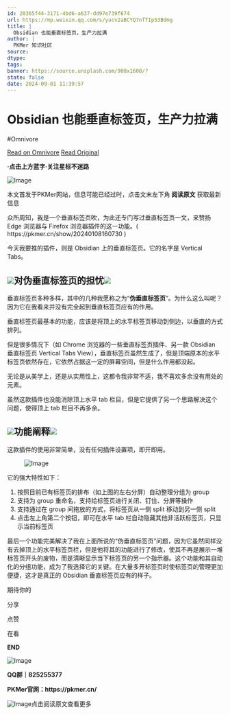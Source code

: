 ```yaml
---
id: 20365f44-3171-4bd6-a637-dd97e739f674
url: https://mp.weixin.qq.com/s/yucv2aBCYQ7nfTIp53Bdmg
title: |
  Obsidian 也能垂直标签页，生产力拉满
author: |
  PKMer 知识社区
source: 
dtype: 
tags: 
banner: https://source.unsplash.com/900x1600/?
state: false
date: 2024-09-01 11:39:57
---
```



# Obsidian 也能垂直标签页，生产力拉满
#Omnivore

[Read on Omnivore](https://omnivore.app/me/https-mp-weixin-qq-com-s-yucv-2-a-bcyq-7-nf-t-ip-53-bdmg-191abaaea47)
[Read Original](https://mp.weixin.qq.com/s/yucv2aBCYQ7nfTIp53Bdmg)

<DIV id="readability-content"><DIV data-omnivore-anchor-idx="1" class="page" id="readability-page-1"><section data-omnivore-anchor-idx="2" id="js_base_container"><section data-omnivore-anchor-idx="3" powered-by="xiumi.us"><section data-omnivore-anchor-idx="4" powered-by="xiumi.us"><svg data-omnivore-anchor-idx="5" viewBox="0 0 1 1" style="float: left; line-height: 0; width: 0px; vertical-align: top; visibility: visible;" /></section><section data-omnivore-anchor-idx="6" powered-by="xiumi.us"><p data-omnivore-anchor-idx="7"><strong data-omnivore-anchor-idx="8">·点击上方蓝字·关注星标不迷路</strong></p></section></section><section data-omnivore-anchor-idx="9" powered-by="xiumi.us"><img data-omnivore-anchor-idx="10" data-omnivore-original-src="https://mmbiz.qpic.cn/sz_mmbiz_png/epTcXdtRjfMgAA4zSBvibMChFC6dt45G4cDyRiahrW6hm0jC722Q7tDXF8aNgjDQ8Qicg1I50zLu2GQMTGR7rqr0w/640?wx_fmt=png" data-imgfileid="100003530" data-ratio="0.3333333333333333" data-s="300,640" data-src="https://mmbiz.qpic.cn/sz_mmbiz_png/epTcXdtRjfMgAA4zSBvibMChFC6dt45G4cDyRiahrW6hm0jC722Q7tDXF8aNgjDQ8Qicg1I50zLu2GQMTGR7rqr0w/640?wx_fmt=png" data-type="png" data-w="1080" data-original-style="vertical-align: middle;width: 578.182px;" data-index="1" src="https://proxy-prod.omnivore-image-cache.app/0x0,sK003OSwGLRpYRLTC15Cdi-LtKt17rrGgF-ROTFagYvQ/https://mmbiz.qpic.cn/sz_mmbiz_png/epTcXdtRjfMgAA4zSBvibMChFC6dt45G4cDyRiahrW6hm0jC722Q7tDXF8aNgjDQ8Qicg1I50zLu2GQMTGR7rqr0w/640?wx_fmt=png" _width="578.182px" alt="Image" data-fail="0"></section><section data-omnivore-anchor-idx="11" powered-by="xiumi.us"><p data-omnivore-anchor-idx="12"><span data-omnivore-anchor-idx="13">本文首发于PKMer网站，信息可能已经过时，点击文末左下角<strong data-omnivore-anchor-idx="14">&nbsp;阅读原文</strong>&nbsp;获取最新信息</span></p></section><section data-omnivore-anchor-idx="15" powered-by="xiumi.us" data-tool="mdnice编辑器" data-website="https://www.mdnice.com"><p data-omnivore-anchor-idx="16" data-tool="mdnice编辑器">众所周知，我是一个垂直标签页吹，为此还专门写过垂直标签页一文，来赞扬 Edge 浏览器与 Firefox 浏览器插件的这一功能。( https://pkmer.cn/show/20240108160730 )</p><p data-omnivore-anchor-idx="17" data-tool="mdnice编辑器">今天我要推的插件，则是 Obsidian 上的垂直标签页。它的名字是 Vertical Tabs。</p><h2 data-omnivore-anchor-idx="18" data-tool="mdnice编辑器"><img data-omnivore-anchor-idx="19" data-omnivore-original-src="https://mmbiz.qpic.cn/sz_mmbiz_png/epTcXdtRjfNzI4St5qROcRVXcpAs0kDF7OLib8nzG9d2VAUTefuZIrAutv2STI0BH7V0d8bb3muhsVZ3ACQPgQQ/640?wx_fmt=png&from=appmsg&tp=webp&wxfrom=15&wx_lazy=1" src="https://proxy-prod.omnivore-image-cache.app/0x0,sXEAogduQRqLZ11s4ysWcK3sB8_73WrxcZ7vKuSkT-6I/https://mmbiz.qpic.cn/sz_mmbiz_png/epTcXdtRjfNzI4St5qROcRVXcpAs0kDF7OLib8nzG9d2VAUTefuZIrAutv2STI0BH7V0d8bb3muhsVZ3ACQPgQQ/640?wx_fmt=png&from=appmsg&tp=webp&wxfrom=15&wx_lazy=1"><span data-omnivore-anchor-idx="20">对伪垂直标签页的担忧</span><img data-omnivore-anchor-idx="21" data-omnivore-original-src="https://mmbiz.qpic.cn/sz_mmbiz_png/epTcXdtRjfNzI4St5qROcRVXcpAs0kDFENGvq0VZRonmWPzCymxSSUXV9GTcXwbGegrBmKVmB0AODic15rDrhrQ/640?wx_fmt=png&from=appmsg&tp=webp&wxfrom=15&wx_lazy=1" src="https://proxy-prod.omnivore-image-cache.app/0x0,sogimVRyvjfToWm36ktxTSVb6a09qIk65bPe3yLI_UAE/https://mmbiz.qpic.cn/sz_mmbiz_png/epTcXdtRjfNzI4St5qROcRVXcpAs0kDFENGvq0VZRonmWPzCymxSSUXV9GTcXwbGegrBmKVmB0AODic15rDrhrQ/640?wx_fmt=png&from=appmsg&tp=webp&wxfrom=15&wx_lazy=1"></h2><p data-omnivore-anchor-idx="22" data-tool="mdnice编辑器">垂直标签页多种多样，其中的几种我愿称之为“<strong data-omnivore-anchor-idx="23">伪垂直标签页</strong>”。为什么这么叫呢？因为它在我看来并没有完全起到垂直标签页应有的作用。</p><p data-omnivore-anchor-idx="24" data-tool="mdnice编辑器">垂直标签页最基本的功能，应该是将顶上的水平标签页移动到侧边，以垂直的方式排列。</p><p data-omnivore-anchor-idx="25" data-tool="mdnice编辑器">但是很多情况下（如 Chrome 浏览器的一些垂直标签页插件、另一款 Obsidian 垂直标签页 Vertical Tabs View），垂直标签页虽然生成了，但是顶端原本的水平标签页依然存在，它依然占据这一定的屏幕空间，但是什么作用都没起。</p><p data-omnivore-anchor-idx="26" data-tool="mdnice编辑器">无论是从美学上，还是从实用性上，这都令我非常不适，我不喜欢多余没有用处的元素。</p><p data-omnivore-anchor-idx="27" data-tool="mdnice编辑器">虽然这款插件也没能消除顶上水平 tab 栏目，但是它提供了另一个思路解决这个问题，使得顶上 tab 栏目不再多余。</p><h2 data-omnivore-anchor-idx="28" data-tool="mdnice编辑器"><img data-omnivore-anchor-idx="29" data-omnivore-original-src="https://mmbiz.qpic.cn/sz_mmbiz_png/epTcXdtRjfNzI4St5qROcRVXcpAs0kDF7OLib8nzG9d2VAUTefuZIrAutv2STI0BH7V0d8bb3muhsVZ3ACQPgQQ/640?wx_fmt=png&from=appmsg&tp=webp&wxfrom=15&wx_lazy=1" src="https://proxy-prod.omnivore-image-cache.app/0x0,sXEAogduQRqLZ11s4ysWcK3sB8_73WrxcZ7vKuSkT-6I/https://mmbiz.qpic.cn/sz_mmbiz_png/epTcXdtRjfNzI4St5qROcRVXcpAs0kDF7OLib8nzG9d2VAUTefuZIrAutv2STI0BH7V0d8bb3muhsVZ3ACQPgQQ/640?wx_fmt=png&from=appmsg&tp=webp&wxfrom=15&wx_lazy=1"><span data-omnivore-anchor-idx="30">功能阐释</span><img data-omnivore-anchor-idx="31" data-omnivore-original-src="https://mmbiz.qpic.cn/sz_mmbiz_png/epTcXdtRjfNzI4St5qROcRVXcpAs0kDFENGvq0VZRonmWPzCymxSSUXV9GTcXwbGegrBmKVmB0AODic15rDrhrQ/640?wx_fmt=png&from=appmsg&tp=webp&wxfrom=15&wx_lazy=1" src="https://proxy-prod.omnivore-image-cache.app/0x0,sogimVRyvjfToWm36ktxTSVb6a09qIk65bPe3yLI_UAE/https://mmbiz.qpic.cn/sz_mmbiz_png/epTcXdtRjfNzI4St5qROcRVXcpAs0kDFENGvq0VZRonmWPzCymxSSUXV9GTcXwbGegrBmKVmB0AODic15rDrhrQ/640?wx_fmt=png&from=appmsg&tp=webp&wxfrom=15&wx_lazy=1"></h2><p data-omnivore-anchor-idx="32" data-tool="mdnice编辑器">这款插件的使用非常简单，没有任何插件设置项，即开即用。</p><figure data-omnivore-anchor-idx="33" data-tool="mdnice编辑器"><img data-omnivore-anchor-idx="34" data-omnivore-original-src="https://mmbiz.qpic.cn/sz_mmbiz_png/epTcXdtRjfNzI4St5qROcRVXcpAs0kDFO9AYYvPf7iaMejsVtQuVoppBxb4Jga5ZA1UicR8atnYErdoIy7nX7DBw/640?wx_fmt=png&from=appmsg" data-imgfileid="100003537" data-ratio="0.5574074074074075" data-src="https://mmbiz.qpic.cn/sz_mmbiz_png/epTcXdtRjfNzI4St5qROcRVXcpAs0kDFO9AYYvPf7iaMejsVtQuVoppBxb4Jga5ZA1UicR8atnYErdoIy7nX7DBw/640?wx_fmt=png&from=appmsg" data-type="png" data-w="1080" data-original-style="display: block;margin-right: auto;margin-left: auto;border-style: none;border-width: 3px;border-color: rgba(0, 0, 0, 0.4);border-radius: 0px;object-fit: fill;box-shadow: rgba(0, 0, 0, 0) 0px 0px 0px 0px;" data-index="2" src="https://proxy-prod.omnivore-image-cache.app/0x0,spqvFNOl_68vEKabji-2kKOtouaSBX90NCqBJOPZwgCQ/https://mmbiz.qpic.cn/sz_mmbiz_png/epTcXdtRjfNzI4St5qROcRVXcpAs0kDFO9AYYvPf7iaMejsVtQuVoppBxb4Jga5ZA1UicR8atnYErdoIy7nX7DBw/640?wx_fmt=png&from=appmsg" _width="677px" alt="Image" data-fail="0"></figure><p data-omnivore-anchor-idx="35" data-tool="mdnice编辑器">它的强大特性如下：</p><ol data-omnivore-anchor-idx="36" data-tool="mdnice编辑器"><li data-omnivore-anchor-idx="37"><section data-omnivore-anchor-idx="38">按照目前已有标签页的排布（如上图的左右分屏）自动整理分组为 group</section></li><li data-omnivore-anchor-idx="39"><section data-omnivore-anchor-idx="40">支持为 group 重命名，支持给标签页进行关闭、钉住、分屏等操作</section></li><li data-omnivore-anchor-idx="41"><section data-omnivore-anchor-idx="42">支持通过在 group 间拖放的方式，将标签页从一侧 split 移动到另一侧 split</section></li><li data-omnivore-anchor-idx="43"><section data-omnivore-anchor-idx="44">点击左上角第二个按钮，即可在水平 tab 栏自动隐藏其他非活跃标签页，只显示当前标签页</section></li></ol><p data-omnivore-anchor-idx="45" data-tool="mdnice编辑器">最后一个功能完美解决了我在上面所说的“伪垂直标签页”问题，因为它虽然同样没有去掉顶上的水平标签页栏，但是他将其的功能进行了修改，使其不再是展示一堆标签页开头的废物，而是清晰显示当下标签页的另一个指示器。这个功能和其自动化的分组功能，成为了我选择它的关键。在大量多开标签页时使标签页的管理更加便捷，这才是真正的 Obsidian 垂直标签页应有的样子。</p></section><section data-omnivore-anchor-idx="46" powered-by="xiumi.us"><section data-omnivore-anchor-idx="47" powered-by="xiumi.us"><svg data-omnivore-anchor-idx="48" viewBox="0 0 1 1" style="float:left;line-height:0;width:0;vertical-align:top;" /></section><section data-omnivore-anchor-idx="49" powered-by="xiumi.us"><section data-omnivore-anchor-idx="50" powered-by="xiumi.us"><p data-omnivore-anchor-idx="51">期待你的</p></section><section data-omnivore-anchor-idx="52" data-fail="0" data-lazy-bgimg="https://mmbiz.qpic.cn/sz_mmbiz_gif/epTcXdtRjfMgAA4zSBvibMChFC6dt45G4aMBA6YicHLd1bak3N1rBsQOSG983pIwpUs9PK7EBfAUhjKgP6eeZnZA/640?wx_fmt=gif" powered-by="xiumi.us"><p data-omnivore-anchor-idx="53">分享</p></section><section data-omnivore-anchor-idx="54" data-fail="0" data-lazy-bgimg="https://mmbiz.qpic.cn/sz_mmbiz_gif/epTcXdtRjfMgAA4zSBvibMChFC6dt45G4aMBA6YicHLd1bak3N1rBsQOSG983pIwpUs9PK7EBfAUhjKgP6eeZnZA/640?wx_fmt=gif" powered-by="xiumi.us"><p data-omnivore-anchor-idx="55">点赞</p></section><section data-omnivore-anchor-idx="56" data-fail="0" data-lazy-bgimg="https://mmbiz.qpic.cn/sz_mmbiz_gif/epTcXdtRjfMgAA4zSBvibMChFC6dt45G4aMBA6YicHLd1bak3N1rBsQOSG983pIwpUs9PK7EBfAUhjKgP6eeZnZA/640?wx_fmt=gif" powered-by="xiumi.us"><p data-omnivore-anchor-idx="57">在看</p></section></section></section><section data-omnivore-anchor-idx="58" powered-by="xiumi.us"><p data-omnivore-anchor-idx="59"><strong data-omnivore-anchor-idx="60">END</strong></p></section><section data-omnivore-anchor-idx="61" powered-by="xiumi.us"><section data-omnivore-anchor-idx="62" powered-by="xiumi.us"><svg data-omnivore-anchor-idx="63" viewBox="0 0 1 1" style="float:left;line-height:0;width:0;vertical-align:top;" /></section><section data-omnivore-anchor-idx="64" powered-by="xiumi.us"><svg data-omnivore-anchor-idx="65" viewBox="0 0 1 1" style="float:left;line-height:0;width:0;vertical-align:top;" /></section><section data-omnivore-anchor-idx="66" powered-by="xiumi.us"><svg data-omnivore-anchor-idx="67" viewBox="0 0 1 1" style="float:left;line-height:0;width:0;vertical-align:top;" /></section></section><section data-omnivore-anchor-idx="68" powered-by="xiumi.us"><img data-omnivore-anchor-idx="69" data-omnivore-original-src="https://mmbiz.qpic.cn/sz_mmbiz_jpg/epTcXdtRjfMgAA4zSBvibMChFC6dt45G4Vjq9JG6zBibQZc5VZHnYwictvNicHDhGHOerLGqRmbArmUwNBNX9BpyXg/640?wx_fmt=jpeg" data-imgfileid="100003527" data-ratio="1" data-s="300,640" data-src="https://mmbiz.qpic.cn/sz_mmbiz_jpg/epTcXdtRjfMgAA4zSBvibMChFC6dt45G4Vjq9JG6zBibQZc5VZHnYwictvNicHDhGHOerLGqRmbArmUwNBNX9BpyXg/640?wx_fmt=jpeg" data-type="jpeg" data-w="258" data-original-style="vertical-align: middle;width: 181.193px;" data-index="3" src="https://proxy-prod.omnivore-image-cache.app/0x0,sOSJkwTDB6QM5zpu9wPW8mrvx5fdbTiMN9LgMbGKRl-Q/https://mmbiz.qpic.cn/sz_mmbiz_jpg/epTcXdtRjfMgAA4zSBvibMChFC6dt45G4Vjq9JG6zBibQZc5VZHnYwictvNicHDhGHOerLGqRmbArmUwNBNX9BpyXg/640?wx_fmt=jpeg" _width="181.193px" alt="Image"></section><section data-omnivore-anchor-idx="70" powered-by="xiumi.us"><p data-omnivore-anchor-idx="71"><strong data-omnivore-anchor-idx="72">QQ群｜825255377</strong></p></section><section data-omnivore-anchor-idx="73" powered-by="xiumi.us"><p data-omnivore-anchor-idx="74"><strong data-omnivore-anchor-idx="75">PKMer官网：https://pkmer.cn/</strong></p><section data-omnivore-anchor-idx="76" data-width="90.0901%" data-id="88088" data-tools="135编辑器" data-role="outer" label="edit by 135editor"><img data-omnivore-anchor-idx="77" data-omnivore-original-src="https://mmbiz.qpic.cn/sz_mmbiz_gif/epTcXdtRjfPUicgQMTTfcxt7dFrntibCvHjLN4gygNBJUjgKsBExWv4xGJlhusgqyK4TIpeqApUB2d2KtJ6RwFhg/640?wx_fmt=gif&from=appmsg" data-imgfileid="100003529" data-ratio="1.3470790378006874" data-src="https://mmbiz.qpic.cn/sz_mmbiz_gif/epTcXdtRjfPUicgQMTTfcxt7dFrntibCvHjLN4gygNBJUjgKsBExWv4xGJlhusgqyK4TIpeqApUB2d2KtJ6RwFhg/640?wx_fmt=gif&from=appmsg" data-type="gif" data-w="291" data-original-style="vertical-align: middle;font-size: 18px;letter-spacing: 0.578px;text-align: center;text-wrap: wrap;width: 26px;height: 35px;" data-index="4" src="https://proxy-prod.omnivore-image-cache.app/0x0,s1iMGeiG2FwNcupUadi6qJINI8pLlO1bJAZVy-2NtIC0/https://mmbiz.qpic.cn/sz_mmbiz_gif/epTcXdtRjfPUicgQMTTfcxt7dFrntibCvHjLN4gygNBJUjgKsBExWv4xGJlhusgqyK4TIpeqApUB2d2KtJ6RwFhg/640?wx_fmt=gif&from=appmsg" _width="26px" alt="Image">点击阅读原文查看更多</section></section></section></DIV></DIV>



